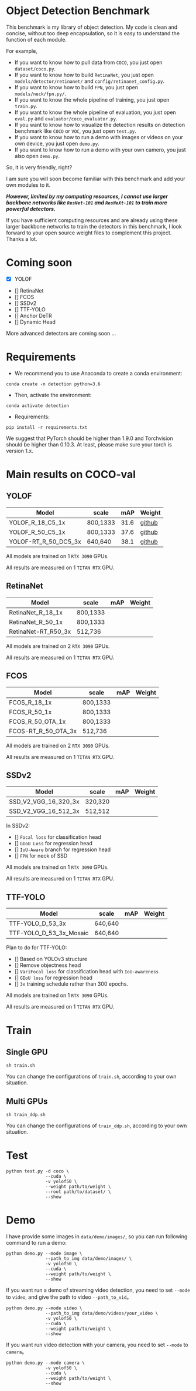 # Object Detection Benchmark
This benchmark is my library of object detection.
My code is clean and concise, without too deep encapsulation, 
so it is easy to understand the function of each module.

For example, 

- If you want to know how to pull data from `COCO`, you just open `dataset/coco.py`.
- If you want to know how to build `RetinaNet`, you just open `models/detector/retinanet/` and `config/retinanet_config.py`.
- If you want to know how to build `FPN`, you just open `models/neck/fpn.py/`.
- If you want to know the whole pipeline of training, you just open `train.py`.
- If you want to know the whole pipeline of evaluation, you just open `eval.py` and `evaluator/coco_evaluator.py`.
- If you want to know how to visualize the detection results on detection benchmark like `COCO` or `VOC`, you just open `test.py`.
- If you want to know how to run a demo with images or videos on your own device, you just open `demo.py`.
- If you want to know how to run a demo with your own camero, you just also open `demo.py`.

So, it is very friendly, right?

I am sure you will soon become familiar with this benchmark and add your own modules to it.

***However, limited by my computing resources, I cannot use larger backbone networks like `ResNet-101` 
and `ResNeXt-101` to train more powerful detectors.***

If you have sufficient computing resources and are already using these larger backbone 
networks to train the detectors in this benchmark, I look forward to your open source 
weight files to complement this project. Thanks a lot.


# Coming soon
- [x] YOLOF
- [] RetinaNet
- [] FCOS
- [] SSDv2
- [] TTF-YOLO
- [] Anchor DeTR
- [] Dynamic Head

More advanced detectors are coming soon ...


# Requirements
- We recommend you to use Anaconda to create a conda environment:
```Shell
conda create -n detection python=3.6
```

- Then, activate the environment:
```Shell
conda activate detection
```

- Requirements:
```Shell
pip install -r requirements.txt 
```

We suggest that PyTorch should be higher than 1.9.0 and Torchvision should be higher than 0.10.3. 
At least, please make sure your torch is version 1.x.

# Main results on COCO-val
## YOLOF

| Model                          |  scale     |   mAP   | Weight|
|--------------------------------|------------|---------|-------|
| YOLOF_R_18_C5_1x               |  800,1333  |   31.6  | [github](https://github.com/yjh0410/ObjectDetectionBenchmark/releases/download/object-detection-benchmark-weight/yolof_r18_C5_1x_31.6.pth) |
| YOLOF_R_50_C5_1x               |  800,1333  |   37.6  | [github](https://github.com/yjh0410/ObjectDetectionBenchmark/releases/download/object-detection-benchmark-weight/yolof_r50_C5_1x_37.6.pth) |
| YOLOF-RT_R_50_DC5_3x           |  640,640   |   38.1  | [github](https://github.com/yjh0410/ObjectDetectionBenchmark/releases/download/object-detection-benchmark-weight/yolof-rt_r50_DC5_1x_38.1.pth) |

All models are trained on 1 `RTX 3090` GPUs.

All results are measured on 1 `TITAN RTX` GPU.

## RetinaNet
| Model                          |  scale     |   mAP   | Weight|
|--------------------------------|------------|---------|-------|
| RetinaNet_R_18_1x              |  800,1333  |         |       |
| RetinaNet_R_50_1x              |  800,1333  |         |       |
| RetinaNet-RT_R50_3x            |  512,736   |         |       |

All models are trained on 2 `RTX 3090` GPUs.

All results are measured on 1 `TITAN RTX` GPU.

## FCOS
| Model                          |  scale     |   mAP   | Weight|
|--------------------------------|------------|---------|-------|
| FCOS_R_18_1x                   |  800,1333  |         |       |
| FCOS_R_50_1x                   |  800,1333  |         |       |
| FCOS_R_50_OTA_1x               |  800,1333  |         |       |
| FCOS-RT_R_50_OTA_3x            |  512,736   |         |       |

All models are trained on 2 `RTX 3090` GPUs.

All results are measured on 1 `TITAN RTX` GPU.

## SSDv2
| Model                          |  scale     |   mAP   | Weight|
|--------------------------------|------------|---------|-------|
| SSD_V2_VGG_16_320_3x           |  320,320   |         |       |
| SSD_V2_VGG_16_512_3x           |  512,512   |         |       |

In SSDv2:
- [] `Focal loss` for classification head
- [] `GIoU Loss` for regression head
- [] `IoU-Aware` branch for regression head
- [] `FPN` for neck of SSD

All models are trained on 1 `RTX 3090` GPUs.

All results are measured on 1 `TITAN RTX` GPU.

## TTF-YOLO
| Model                          |  scale     |   mAP   | Weight|
|--------------------------------|------------|---------|-------|
| TTF-YOLO_D_53_3x               |  640,640   |         |       |
| TTF-YOLO_D_53_3x_Mosaic        |  640,640   |         |       |

Plan to do for TTF-YOLO:
- [] Based on YOLOv3 structure
- [] Remove objectness head
- [] `VariFocal loss` for classification head with `IoU-awareness`
- [] `GIoU loss` for regression head
- [] `3x` training schedule rather than 300 epochs.

All models are trained on 1 `RTX 3090` GPUs.

All results are measured on 1 `TITAN RTX` GPU.

# Train
## Single GPU
```Shell
sh train.sh
```

You can change the configurations of `train.sh`, according to your own situation.

## Multi GPUs
```Shell
sh train_ddp.sh
```

You can change the configurations of `train_ddp.sh`, according to your own situation.

# Test
```Shell
python test.py -d coco \
               --cuda \
               -v yolof50 \
               --weight path/to/weight \
               --root path/to/dataset/ \
               --show
```

# Demo
I have provide some images in `data/demo/images/`, so you can run following command to run a demo:

```Shell
python demo.py --mode image \
               --path_to_img data/demo/images/ \
               -v yolof50 \
               --cuda \
               --weight path/to/weight \
               --show
```

If you want run a demo of streaming video detection, you need to set `--mode` to `video`, and give the path to video `--path_to_vid`。

```Shell
python demo.py --mode video \
               --path_to_img data/demo/videos/your_video \
               -v yolof50 \
               --cuda \
               --weight path/to/weight \
               --show
```

If you want run video detection with your camera, you need to set `--mode` to `camera`。

```Shell
python demo.py --mode camera \
               -v yolof50 \
               --cuda \
               --weight path/to/weight \
               --show
```
